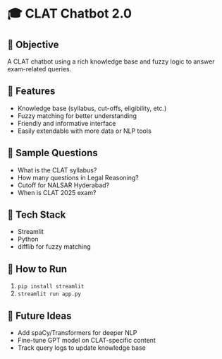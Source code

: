 
# 🎓 CLAT Chatbot 2.0

## 📘 Objective
A CLAT chatbot using a rich knowledge base and fuzzy logic to answer exam-related queries.

## 🚀 Features
- Knowledge base (syllabus, cut-offs, eligibility, etc.)
- Fuzzy matching for better understanding
- Friendly and informative interface
- Easily extendable with more data or NLP tools

## 💬 Sample Questions
- What is the CLAT syllabus?
- How many questions in Legal Reasoning?
- Cutoff for NALSAR Hyderabad?
- When is CLAT 2025 exam?

## 🧠 Tech Stack
- Streamlit
- Python
- difflib for fuzzy matching

## 🏃 How to Run
1. `pip install streamlit`
2. `streamlit run app.py`

## 🌱 Future Ideas
- Add spaCy/Transformers for deeper NLP
- Fine-tune GPT model on CLAT-specific content
- Track query logs to update knowledge base

